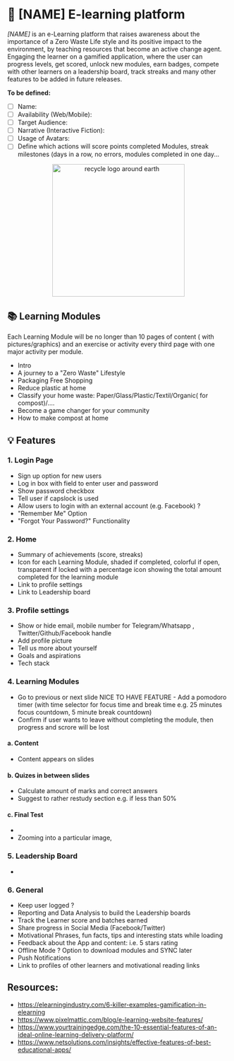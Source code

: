 # :seedling: [NAME] E-learning platform 
*[NAME]* is an e-Learning platform that raises awareness about the importance of a Zero Waste Life style and its positive impact to the environment, by teaching resources that become an active change agent. 
Engaging the learner on a gamified application, where the user can progress levels, get scored, unlock new modules, earn badges, compete with other learners on a leadership board, track streaks and many other features to be added in future releases.

**To be defined:**
- [ ] Name:
- [ ] Availability (Web/Mobile):
- [ ] Target Audience:
- [ ] Narrative (Interactive Fiction):
- [ ] Usage of Avatars:
- [ ] Define which actions will score points completed Modules, streak milestones (days in a row, no errors, modules completed in one day... 

<p align="center">
  <img src="https://cdn.pixabay.com/photo/2012/04/11/18/12/recycle-29227_960_720.png" alt="recycle logo around earth" width="300" height="300">
</p>

## :books: Learning Modules
Each Learning Module will be no longer than 10 pages of content ( with pictures/graphics) and an exercise or activity every third page with one major activity per module. 
- Intro
- A journey to a "Zero Waste" Lifestyle
- Packaging Free Shopping
- Reduce plastic at home
- Classify your home waste: Paper/Glass/Plastic/Textil/Organic( for compost)/....
- Become a game changer for your community
- How to make compost at home

## :bulb: Features

### 1. Login Page
- Sign up option for new users
- Log in box with field to enter user and password
- Show password checkbox
- Tell user if capslock is used
- Allow users to login with an external account (e.g. Facebook) ?
- "Remember Me" Option
- "Forgot Your Password?" Functionality

### 2. Home
- Summary of achievements (score, streaks)
- Icon for each Learning Module, shaded if completed, colorful if open, transparent if locked
  with a percentage icon showing the total amount completed for the learning module
- Link to profile settings
- Link to Leadership board

### 3. Profile settings
- Show or hide email, mobile number for Telegram/Whatsapp , Twitter/Github/Facebook handle
- Add profile picture
- Tell us more about yourself
- Goals and aspirations
- Tech stack

### 4. Learning Modules 
- Go to previous or next slide
NICE TO HAVE FEATURE - Add a pomodoro timer (with time selector for focus time and break time e.g. 25 minutes focus countdown, 5 minute break
  countdown)
- Confirm if user wants to leave without completing the module, then progress and scrore will be lost
#### a. Content
- Content appears on slides

#### b. Quizes in between slides
- Calculate amount of marks and correct answers
- Suggest to rather restudy section e.g. if less than 50%

#### c. Final Test 
- 
- Zooming into a particular image,


### 5. Leadership Board
- 

### 6. General
- Keep user logged ?
-	Reporting and Data Analysis to build the Leadership boards
- Track the Learner score and batches earned
- Share progress in Social Media (Facebook/Twitter)
- Motivational Phrases, fun facts, tips and interesting stats while loading
- Feedback about the App and content: i.e. 5 stars rating
- Offline Mode ? Option to download modules and SYNC later
- Push Notifications
- Link to profiles of other learners and motivational reading links


## Resources:
-	https://elearningindustry.com/6-killer-examples-gamification-in-elearning
-	https://www.pixelmattic.com/blog/e-learning-website-features/ 
- https://www.yourtrainingedge.com/the-10-essential-features-of-an-ideal-online-learning-delivery-platform/
- https://www.netsolutions.com/insights/effective-features-of-best-educational-apps/



